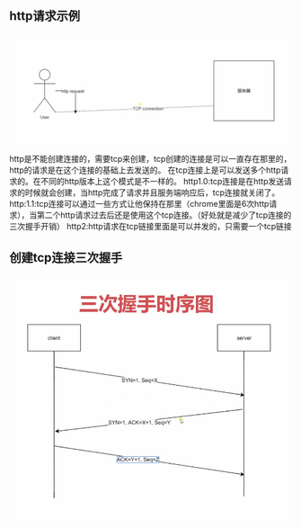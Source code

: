 <!--
 * @Description: In User Settings Edit
 * @Author: your name
 * @Date: 2019-09-23 10:37:24
 * @LastEditTime: 2019-09-23 10:50:55
 * @LastEditors: Please set LastEditors
 -->
## http请求示例
![图片](./http与tcp连接.jpg)
http是不能创建连接的，需要tcp来创建，tcp创建的连接是可以一直存在那里的，http的请求是在这个连接的基础上去发送的。
在tcp连接上是可以发送多个http请求的。在不同的http版本上这个模式是不一样的。
http1.0:tcp连接是在http发送请求的时候就会创建，当http完成了请求并且服务端响应后，tcp连接就关闭了。
http:1.1:tcp连接可以通过一些方式让他保持在那里（chrome里面是6次http请求），当第二个http请求过去后还是使用这个tcp连接。（好处就是减少了tcp连接的三次握手开销）
http2:http请求在tcp链接里面是可以并发的，只需要一个tcp链接


## 创建tcp连接三次握手
![图片](./三次握手.jpg)

